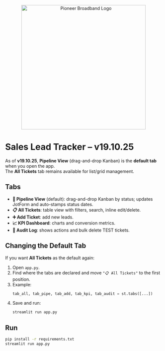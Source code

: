 <p align="center">
  <img src="https://images.squarespace-cdn.com/content/v1/651eb4433b13e72c1034f375/369c5df0-5363-4827-b041-1add0367f447/PBB+long+logo.png?format=1500w" alt="Pioneer Broadband Logo" width="400"/>
</p>

# Sales Lead Tracker – v19.10.25

As of **v19.10.25**, **Pipeline View** (drag-and-drop Kanban) is the **default tab** when you open the app.  
The **All Tickets** tab remains available for list/grid management.

## Tabs
- **🧩 Pipeline View** (default): drag-and-drop Kanban by status; updates JotForm and auto-stamps status dates.
- **📋 All Tickets**: table view with filters, search, inline edit/delete.
- **➕ Add Ticket**: add new leads.
- **📈 KPI Dashboard**: charts and conversion metrics.
- **🧾 Audit Log**: shows actions and bulk delete TEST tickets.

## Changing the Default Tab
If you want **All Tickets** as the default again:

1. Open `app.py`.
2. Find where the tabs are declared and move `"📋 All Tickets"` to the first position.
3. Example:
   ```python
   tab_all, tab_pipe, tab_add, tab_kpi, tab_audit = st.tabs([...])
   ```
4. Save and run:
   ```bash
   streamlit run app.py
   ```

## Run
```bash
pip install -r requirements.txt
streamlit run app.py
```
